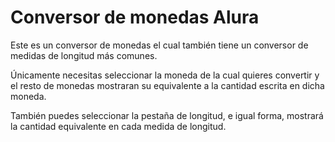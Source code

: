 # Conversor de monedas Alura

Este es un conversor de monedas el cual también tiene un conversor de medidas de longitud más comunes.

Únicamente necesitas seleccionar la moneda de la cual quieres convertir y el resto de monedas mostraran su equivalente a la cantidad escrita en dicha moneda.

También puedes seleccionar la pestaña de longitud, e igual forma, mostrará la cantidad equivalente en cada medida de longitud.
